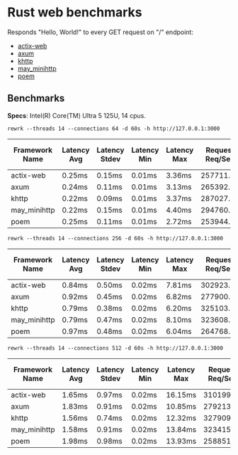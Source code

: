 # Rust web benchmarks

Responds "Hello, World!" to every GET request on "/" endpoint:

- [actix-web](benchmark/hello-world/actix-web/src/main.rs)
- [axum](benchmark/hello-world/axum/src/main.rs)
- [khttp](benchmark/hello-world/khttp/src/main.rs)
- [may_minihttp](benchmark/hello-world/may_minihttp/src/main.rs)
- [poem](benchmark/hello-world/poem/src/main.rs)

## Benchmarks

**Specs**: Intel(R) Core(TM) Ultra 5 125U, 14 cpus.

`rewrk --threads 14 --connections 64 -d 60s -h http://127.0.0.1:3000`

| Framework Name | Latency Avg | Latency Stdev | Latency Min | Latency Max | Request Req/Sec | Transfer Rate | Max. Memory Usage |
|---|---|---|---|---|---|---|---|
|actix-web|0.25ms|0.15ms|0.01ms|3.36ms|257711.79|31.95MB/Sec|4.6MB|
|axum|0.24ms|0.11ms|0.01ms|3.13ms|265392.10|32.90MB/Sec|5.6MB|
|khttp|0.22ms|0.09ms|0.01ms|3.37ms|287027.13|38.60MB/Sec|1.7MB|
|may_minihttp|0.22ms|0.15ms|0.01ms|4.40ms|294760.33|39.64MB/Sec|13.5MB|
|poem|0.25ms|0.11ms|0.01ms|2.72ms|253944.78|31.48MB/Sec|8.0MB|

`rewrk --threads 14 --connections 256 -d 60s -h http://127.0.0.1:3000`

| Framework Name | Latency Avg | Latency Stdev | Latency Min | Latency Max | Request Req/Sec | Transfer Rate | Max. Memory Usage |
|---|---|---|---|---|---|---|---|
|actix-web|0.84ms|0.50ms|0.02ms|7.81ms|302923.99|37.56MB/Sec|7.4MB|
|axum|0.92ms|0.45ms|0.02ms|6.82ms|277900.13|34.45MB/Sec|10.4MB|
|khttp|0.79ms|0.38ms|0.02ms|6.20ms|325103.03|43.72MB/Sec|1.7MB|
|may_minihttp|0.79ms|0.47ms|0.02ms|8.10ms|323608.13|43.51MB/Sec|26.2MB|
|poem|0.97ms|0.48ms|0.02ms|6.04ms|264768.51|32.83MB/Sec|13.8MB|

`rewrk --threads 14 --connections 512 -d 60s -h http://127.0.0.1:3000`

| Framework Name | Latency Avg | Latency Stdev | Latency Min | Latency Max | Request Req/Sec | Transfer Rate | Max. Memory Usage |
|---|---|---|---|---|---|---|---|
|actix-web|1.65ms|0.97ms|0.02ms|16.15ms|310199.12|38.46MB/Sec|11.7MB|
|axum|1.83ms|0.91ms|0.02ms|10.85ms|279213.06|34.62MB/Sec|16.5MB|
|khttp|1.56ms|0.74ms|0.02ms|12.32ms|327909.88|44.09MB/Sec|1.7MB|
|may_minihttp|1.58ms|0.91ms|0.02ms|13.84ms|323415.27|43.49MB/Sec|43.5MB|
|poem|1.98ms|0.98ms|0.02ms|13.93ms|258851.83|32.09MB/Sec|22.1MB|


